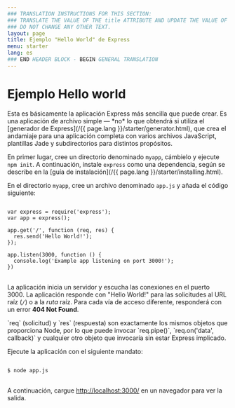 ```yaml
---
### TRANSLATION INSTRUCTIONS FOR THIS SECTION:
### TRANSLATE THE VALUE OF THE title ATTRIBUTE AND UPDATE THE VALUE OF THE lang ATTRIBUTE.
### DO NOT CHANGE ANY OTHER TEXT.
layout: page
title: Ejemplo "Hello World" de Express
menu: starter
lang: es
### END HEADER BLOCK - BEGIN GENERAL TRANSLATION
---
```


# Ejemplo Hello world

<div class="doc-box doc-info" markdown="1">
Esta es básicamente la aplicación Express más sencilla que puede crear. Es una aplicación de archivo simple &mdash; *no* lo que obtendrá si utiliza el [generador de Express](/{{ page.lang }}/starter/generator.html), que crea el andamiaje para una aplicación completa con varios archivos JavaScript, plantillas Jade y subdirectorios para distintos propósitos.
</div>

En primer lugar, cree un directorio denominado `myapp`, cámbielo y ejecute `npm init`. A continuación, instale `express` como una dependencia, según se describe en la [guía de instalación](/{{ page.lang }}/starter/installing.html).

En el directorio `myapp`, cree un archivo denominado `app.js` y añada el código siguiente:

<pre>
<code class="language-javascript" translate="no">
var express = require('express');
var app = express();

app.get('/', function (req, res) {
  res.send('Hello World!');
});

app.listen(3000, function () {
  console.log('Example app listening on port 3000!');
})
</code>
</pre>

La aplicación inicia un servidor y escucha las conexiones en el puerto 3000. La aplicación responde con "Hello World!" para las solicitudes al URL raíz (`/`) o a la *ruta* raíz. Para cada vía de acceso diferente, responderá con un error **404 Not Found**.

<div class="doc-box doc-notice" markdown="1">
`req` (solicitud) y `res` (respuesta) son exactamente los mismos objetos que proporciona Node, por lo que puede invocar `req.pipe()`, `req.on('data', callback)` y cualquier otro objeto que invocaría sin estar Express implicado.
</div>

Ejecute la aplicación con el siguiente mandato:

<pre>
<code class="language-sh" translate="no">
$ node app.js
</code>
</pre>

A continuación, cargue [http://localhost:3000/](http://localhost:3000/) en un navegador para ver la salida.

